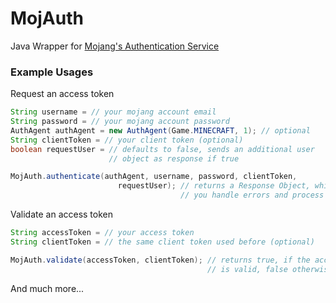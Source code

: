 # MojAuth

Java Wrapper for [Mojang's Authentication Service](https://wiki.vg/Authentication)

### Example Usages

Request an access token
````java
String username = // your mojang account email
String password = // your mojang account password
AuthAgent authAgent = new AuthAgent(Game.MINECRAFT, 1); // optional
String clientToken = // your client token (optional)
boolean requestUser = // defaults to false, sends an additional user
                      // object as response if true

MojAuth.authenticate(authAgent, username, password, clientToken,
                        requestUser); // returns a Response Object, which lets
                                      // you handle errors and process the result
````

Validate an access token
````java
String accessToken = // your access token
String clientToken = // the same client token used before (optional)

MojAuth.validate(accessToken, clientToken); // returns true, if the access token
                                            // is valid, false otherwise
````

And much more...